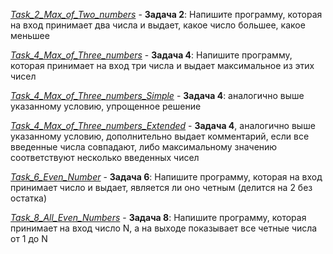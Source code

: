 [*Task_2_Max_of_Two_numbers*](https://github.com/IrinaKazantseva/TEST/tree/main/HomeWork/Task_2_Max_of_Two_numbers) - **Задача 2**: Напишите программу, которая на вход принимает два числа и выдает, какое число большее, какое меньшее

[*Task_4_Max_of_Three_numbers*](https://github.com/IrinaKazantseva/TEST/tree/main/HomeWork/Task_4_Max_of_Three_numbers) - **Задача 4**: Напишите программу, которая принимает на вход три числа и выдает максимальное из этих чисел

[*Task_4_Max_of_Three_numbers_Simple*](https://github.com/IrinaKazantseva/TEST/tree/main/HomeWork/Task_4_Max_of_Three_numbers_Simple) - **Задача 4**: аналогично выше указанному условию, упрощенное решение 

[*Task_4_Max_of_Three_numbers_Extended*](https://github.com/IrinaKazantseva/TEST/tree/main/HomeWork/Task_4_Max_of_Three_numbers_Extended) - **Задача 4**, аналогично выше указанному условию, дополнительно выдает комментарий, если все введенные числа совпадают, либо максимальному значению соответствуют несколько введенных чисел

[*Task_6_Even_Number*](https://github.com/IrinaKazantseva/TEST/tree/main/HomeWork/Task_6_Even_Number) - **Задача 6**: Напишите программу, которая на вход принимает число и выдает, является ли оно четным (делится на 2 без остатка)

[*Task_8_All_Even_Numbers*](https://github.com/IrinaKazantseva/TEST/tree/main/HomeWork/Task_8_All_Even_Numbers) - **Задача 8**: Напишите программу, которая принимает на вход число N, а на выходе показывает все четные числа от 1 до N